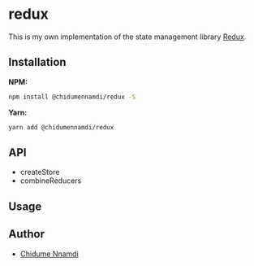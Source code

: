 # redux

This is my own implementation of the state management library [Redux](https://github.com/gaearon/redux).

## Installation

__NPM:__
```sh
npm install @chidumennamdi/redux -S
```
__Yarn:__
```sh
yarn add @chidumennamdi/redux
```

## API
* createStore
* combineReducers

## Usage

## Author

* [Chidume Nnamdi](https://twitter.com/ngArchangel)